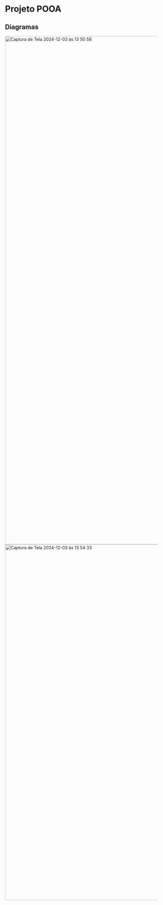 # Projeto POOA


## Diagramas
<img width="1669" alt="Captura de Tela 2024-12-03 às 13 50 58" src="https://github.com/user-attachments/assets/16ead589-677d-457c-a8c3-f84091a9f591">
<img width="1168" alt="Captura de Tela 2024-12-03 às 13 54 33" src="https://github.com/user-attachments/assets/ff1ba946-63d6-4569-a6d9-71613b9510ce">
